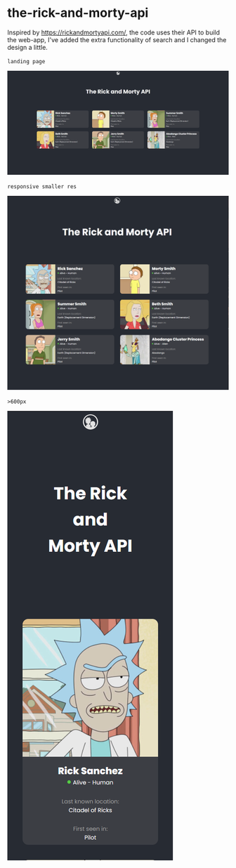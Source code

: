 # the-rick-and-morty-api

Inspired by https://rickandmortyapi.com/, the code uses their API to build the web-app, I've added the extra functionality of search and I changed the design a little.

`landing page`

![test](https://github.com/dmnovb/images/blob/main/mainres.png)

`responsive smaller res`

![test](https://github.com/dmnovb/images/blob/main/smallerres.png)


`>600px`

![test](https://github.com/dmnovb/images/blob/main/phoneres.png)


